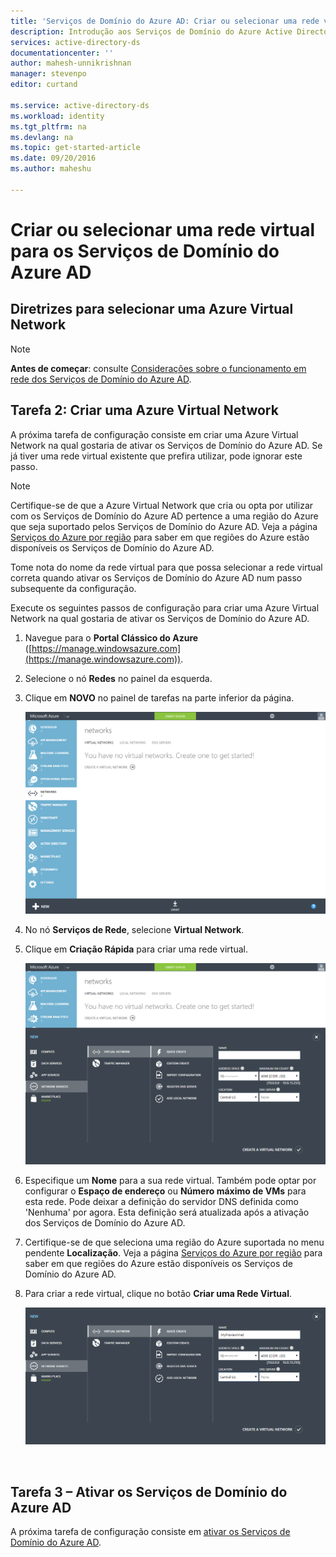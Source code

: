 ```yaml
---
title: 'Serviços de Domínio do Azure AD: Criar ou selecionar uma rede virtual | Microsoft Docs'
description: Introdução aos Serviços de Domínio do Azure Active Directory
services: active-directory-ds
documentationcenter: ''
author: mahesh-unnikrishnan
manager: stevenpo
editor: curtand

ms.service: active-directory-ds
ms.workload: identity
ms.tgt_pltfrm: na
ms.devlang: na
ms.topic: get-started-article
ms.date: 09/20/2016
ms.author: maheshu

---
```

# Criar ou selecionar uma rede virtual para os Serviços de Domínio do Azure AD
## Diretrizes para selecionar uma Azure Virtual Network
> [!NOTE]
> **Antes de começar**: consulte [Considerações sobre o funcionamento em rede dos Serviços de Domínio do Azure AD](active-directory-ds-networking.md).
> 
> 

## Tarefa 2: Criar uma Azure Virtual Network
A próxima tarefa de configuração consiste em criar uma Azure Virtual Network na qual gostaria de ativar os Serviços de Domínio do Azure AD. Se já tiver uma rede virtual existente que prefira utilizar, pode ignorar este passo.

> [!NOTE]
> Certifique-se de que a Azure Virtual Network que cria ou opta por utilizar com os Serviços de Domínio do Azure AD pertence a uma região do Azure que seja suportado pelos Serviços de Domínio do Azure AD. Veja a página [Serviços do Azure por região](https://azure.microsoft.com/regions/#services/) para saber em que regiões do Azure estão disponíveis os Serviços de Domínio do Azure AD.
> 
> 

Tome nota do nome da rede virtual para que possa selecionar a rede virtual correta quando ativar os Serviços de Domínio do Azure AD num passo subsequente da configuração.

Execute os seguintes passos de configuração para criar uma Azure Virtual Network na qual gostaria de ativar os Serviços de Domínio do Azure AD.

1. Navegue para o **Portal Clássico do Azure** ([https://manage.windowsazure.com](https://manage.windowsazure.com)).
2. Selecione o nó **Redes** no painel da esquerda.
3. Clique em **NOVO** no painel de tarefas na parte inferior da página.
   
    ![Nó de redes virtuais](./media/active-directory-domain-services-getting-started/virtual-networks.png)
4. No nó **Serviços de Rede**, selecione **Virtual Network**.
5. Clique em **Criação Rápida** para criar uma rede virtual.
   
    ![Rede virtual – criação rápida](./media/active-directory-domain-services-getting-started/virtual-network-quickcreate.png)
6. Especifique um **Nome** para a sua rede virtual. Também pode optar por configurar o **Espaço de endereço** ou **Número máximo de VMs** para esta rede. Pode deixar a definição do servidor DNS definida como 'Nenhuma' por agora. Esta definição será atualizada após a ativação dos Serviços de Domínio do Azure AD.
7. Certifique-se de que seleciona uma região do Azure suportada no menu pendente **Localização**. Veja a página [Serviços do Azure por região](https://azure.microsoft.com/regions/#services/) para saber em que regiões do Azure estão disponíveis os Serviços de Domínio do Azure AD.
8. Para criar a rede virtual, clique no botão **Criar uma Rede Virtual**.
   
    ![Crie uma rede virtual para os Serviços de Domínio do Azure AD.](./media/active-directory-domain-services-getting-started/create-vnet.png)

<br>

## Tarefa 3 – Ativar os Serviços de Domínio do Azure AD
A próxima tarefa de configuração consiste em [ativar os Serviços de Domínio do Azure AD](active-directory-ds-getting-started-enableaadds.md).

<!--HONumber=Sep16_HO3-->


